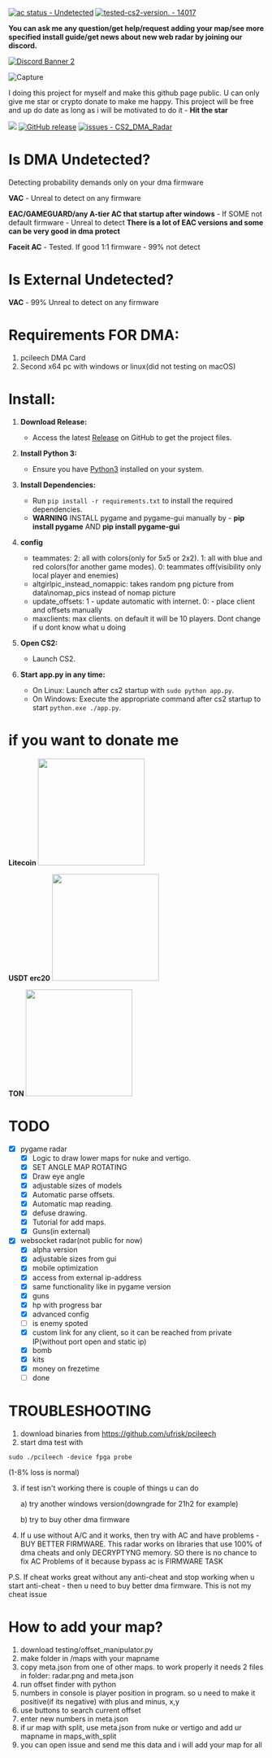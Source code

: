[![ac status - Undetected](https://img.shields.io/static/v1?label=ac+status&message=Undetected&color=2ea44f)](https://) [![tested-cs2-version. - 14017](https://img.shields.io/static/v1?label=tested+cs2+version&message=14017&color=2ea44f)](https://)

**You can ask me any question/get help/request adding your map/see more specified install guide/get news about new web radar by joining our discord.**

[![Discord Banner 2](https://discordapp.com/api/guilds/1259423438234320927/widget.png?style=banner2)](https://discord.gg/WyNkYt6ftm)



![Capture](https://github.com/meanwhiletothestars/CS2_DMA_Radar/blob/DMA/testing/preview.gif)

I doing this project for myself and make this github page public. U can only give me star or crypto donate to make me happy. This project will be free and up do date as long as i will be motivated to do it - **Hit the star**


![](https://view-counter.tobyhagan.com/?user={meanwhiletothestars}/{CS2_DMA_Radar}) [![GitHub release](https://img.shields.io/github/release/meanwhiletothestars/CS2_DMA_Radar?include_prereleases=&sort=semver&color=blue)](https://github.com/meanwhiletothestars/CS2_DMA_Radar/releases/) [![issues - CS2_DMA_Radar](https://img.shields.io/github/issues/meanwhiletothestars/CS2_DMA_Radar)](https://github.com/meanwhiletothestars/CS2_DMA_Radar/issues)

# Is DMA Undetected?
Detecting probability demands only on your dma firmware


**VAC** - Unreal to detect on any firmware

**EAC/GAMEGUARD/any A-tier AC that startup after windows** - If SOME not default firmware - Unreal to detect
**There is a lot of EAC versions and some can be very good in dma protect**

**Faceit AC** - Tested. If good 1:1 firmware - 99% not detect


# Is External Undetected?
**VAC** - 99% Unreal to detect on any firmware


# Requirements FOR DMA:
1. pcileech DMA Card
2. Second x64 pc with windows or linux(did not testing on macOS)

# Install:
1. **Download Release:**
   - Access the latest [Release](https://github.com/meanwhiletothestars/CS2_DMA_Radar/releases) on GitHub to get the project files.

2. **Install Python 3:**
   - Ensure you have [Python3](https://www.python.org/downloads/) installed on your system.

3. **Install Dependencies:**
   - Run `pip install -r requirements.txt` to install the required dependencies.
   - **WARNING**  INSTALL pygame and pygame-gui manually by - **pip install pygame** AND **pip install pygame-gui**

4. **config**
   - teammates: 2: all with colors(only for 5x5 or 2x2). 1: all with blue and red colors(for another game modes). 0: teammates off(visibility only local player and enemies)
   - altgirlpic_instead_nomappic: takes random png picture from data\nomap_pics instead of nomap picture
   - update_offsets: 1 - update automatic with internet. 0: - place client and offsets manually
   - maxclients: max clients. on default it will be 10 players. Dont change if u dont know what u doing
     
6. **Open CS2:**
   - Launch CS2.

7. **Start app.py in any time:**
   - On Linux: Launch after cs2 startup with `sudo python app.py`.
   - On Windows: Execute the appropriate command after cs2 startup to start  `python.exe ./app.py`.
  
# if you want to donate me
**Litecoin**
<img src="https://github.com/meanwhiletothestars/CS2_DMA_Radar/blob/DMA/testing/ltc.jpg" width="210px">

**USDT erc20**
<img src="https://github.com/meanwhiletothestars/CS2_DMA_Radar/blob/DMA/testing/usdt.jpg" width="210px">

**TON**
<img src="https://github.com/meanwhiletothestars/CS2_DMA_Radar/blob/DMA/testing/ton.jpg" width="210px">

# TODO
- [x] pygame radar
   - [x] Logic to draw lower maps for nuke and vertigo.
   - [x] SET ANGLE MAP ROTATING
   - [x] Draw eye angle
   - [x] adjustable sizes of models
   - [x] Automatic parse offsets.
   - [x] Automatic map reading.
   - [x] defuse drawing.
   - [x] Tutorial for add maps.
   - [x] Guns(in external)
- [x] websocket radar(not public for now)
   - [x] alpha version
   - [x] adjustable sizes from gui
   - [x] mobile optimization
   - [x] access from external ip-address
   - [x] same functionality like in pygame version
   - [x] guns
   - [x] hp with progress bar
   - [x] advanced config
   - [ ] is enemy spoted
   - [x] custom link for any client, so it can be reached from private IP(without port open and static ip)
   - [x] bomb
   - [x] kits
   - [x] money on frezetime
   - [ ] done

# TROUBLESHOOTING
1. download binaries from https://github.com/ufrisk/pcileech
2. start dma test with
```
sudo ./pcileech -device fpga probe
```
(1-8% loss is normal)

3. if test isn't working there is couple of things u can do

   a) try another windows version(downgrade for 21h2 for example)
   
   b) try to buy other dma firmware

4. If u use without A/C and it works, then try with AC and have problems - BUY BETTER FIRMWARE. This radar works on libraries that use 100% of dma cheats and only DECRYPTYNG memory. SO there is no chance to fix AC Problems of it because bypass ac is FIRMWARE TASK

P.S. If cheat works great without any anti-cheat and stop working when u start anti-cheat - then u need to buy better dma firmware. This is not my cheat issue

# How to add your map?
   1. download testing/offset_manipulator.py
   2. make folder in /maps with your mapname
   3. copy meta.json from one of other maps. to work properly it needs 2 files in folder: radar.png and meta.json
   4. run offset finder with python
   5. numbers in console is player position in program. so u need to make it positive(if its negative) with plus and minus, x,y
   6. use buttons to search current offset
   7. enter new numbers in meta.json
   8. if ur map with split, use meta.json from nuke or vertigo and add ur mapname in maps_with_split
   9. you can open issue and send me this data and i will add your map for all

